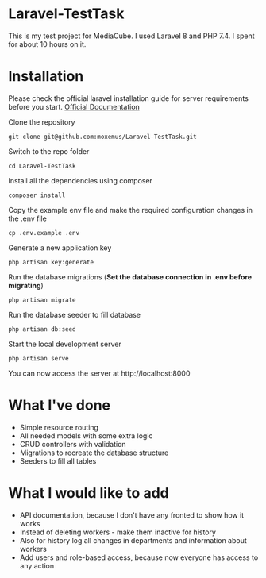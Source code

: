 # Laravel-TestTask

This is my test project for MediaCube. I used Laravel 8 and PHP 7.4. I spent for about 10 hours on it.

# Installation

Please check the official laravel installation guide for server requirements before you start. [Official Documentation](https://laravel.com/docs/5.4/installation#installation)

Clone the repository

    git clone git@github.com:moxemus/Laravel-TestTask.git

Switch to the repo folder

    cd Laravel-TestTask

Install all the dependencies using composer

    composer install

Copy the example env file and make the required configuration changes in the .env file

    cp .env.example .env

Generate a new application key

    php artisan key:generate

Run the database migrations (**Set the database connection in .env before migrating**)

    php artisan migrate

Run the database seeder to fill database

    php artisan db:seed

Start the local development server

    php artisan serve

You can now access the server at http://localhost:8000



# What I've done

- Simple resource routing
- All needed models with some extra logic
- CRUD controllers with validation
- Migrations to recreate the database structure
- Seeders to fill all tables


# What I would like to add

- API documentation, because I don't have any fronted to show how it works
- Instead of deleting workers - make them inactive for history
- Also for history log all changes in departments and information about workers
- Add users and role-based access, because now everyone has access to any action


